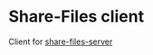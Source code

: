 # Share-Files client

Client for [share-files-server](https://github.com/Carl0sCheca/share-files-server)
